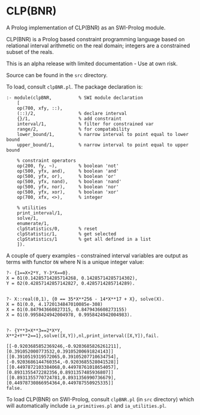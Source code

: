 # CLP(BNR)
A Prolog implementation of CLP(BNR) as an SWI-Prolog module.

CLP(BNR) is a Prolog based constraint programming language based on relational interval arithmetic on the real domain; integers are a constrained subset of the reals. 

This is an alpha release with limited documentation - Use at own risk.

Source can be found in the `src` directory.

To load, consult `clpBNR.pl`. The package declaration is:

	:- module(clpBNR,          % SWI module declaration
		[
		op(700, xfy, ::),
		(::)/2,                % declare interval
		{}/1,                  % add constraint
		interval/1,            % filter for constrained var
		range/2,               % for compatability
		lower_bound/1,         % narrow interval to point equal to lower bound
		upper_bound/1,         % narrow interval to point equal to upper bound
					   
		% constraint operators
		op(200, fy, ~),        % boolean 'not'
		op(500, yfx, and),     % boolean 'and'
		op(500, yfx, or),      % boolean 'or'
		op(500, yfx, nand),    % boolean 'nand'
		op(500, yfx, nor),     % boolean 'nor'
		op(500, yfx, xor),     % boolean 'xor'
		op(700, xfx, <>),      % integer
					   
		% utilities
		print_interval/1,
		solve/1,
		enumerate/1,
		clpStatistics/0,       % reset
		clpStatistic/1,        % get selected
		clpStatistics/1        % get all defined in a list
		]).

A couple of query examples - constrained interval variables are output as terms with functor `δN` where N is a unique integer value:

	?- {1==X+2*Y, Y-3*X==0}.
	X = δ1(0.14285714285714268, 0.14285714285714302),
	Y = δ2(0.42857142857142827, 0.4285714285714289).


	?- X::real(0,1), {0 == 35*X**256 - 14*X**17 + X}, solve(X).
	X = δ1(0.0, 4.1720134847010085e-308) 
	X = δ1(0.847943660827315, 0.8479436608273155) 
	X = δ1(0.9958424942004978, 0.9958424942004983).


	?- {Y**3+X**3==2*X*Y, X**2+Y**2==1},solve([X,Y]),nl,print_interval([X,Y]),fail.
	
	[[-0.9203685852369246,-0.9203685826261211],[0.391052000773532,0.39105200691824143]]
	[[0.3910519319572065,0.39105207710634754],[-0.9203686144760354,-0.9203685528041528]]
	[[0.4497872103384068,0.44978761018654057],[0.8931355472282356,0.8931357485936807]]
	[[0.8931355770724781,0.8931356990736679],[0.44978730866954364,0.449787550925335]]
	false.


To load CLP(BNR) on SWI-Prolog, consult `clpBNR.pl` (in `src` directory) which will automatically include `ia_primitives.pl` and `ia_utilities.pl`.